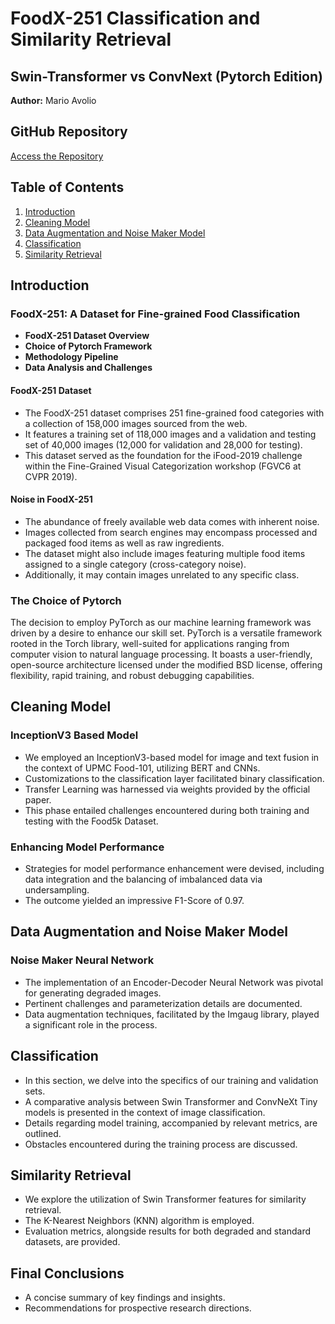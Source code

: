 # FoodX-251 Classification and Similarity Retrieval

## Swin-Transformer vs ConvNext (Pytorch Edition)

**Author:** Mario Avolio

## GitHub Repository

[Access the Repository](https://github.com/MarioAvolio/FoodX-251-Classification-ConvNext-vs-SwinTransformer)

## Table of Contents

1. [Introduction](#introduction)
2. [Cleaning Model](#cleaning-model)
3. [Data Augmentation and Noise Maker Model](#data-augmentation-and-noise-maker-model)
4. [Classification](#classification)
5. [Similarity Retrieval](#similarity-retrieval)

## Introduction

### FoodX-251: A Dataset for Fine-grained Food Classification

- **FoodX-251 Dataset Overview**
- **Choice of Pytorch Framework**
- **Methodology Pipeline**
- **Data Analysis and Challenges**

#### FoodX-251 Dataset

- The FoodX-251 dataset comprises 251 fine-grained food categories with a collection of 158,000 images sourced from the web.
- It features a training set of 118,000 images and a validation and testing set of 40,000 images (12,000 for validation and 28,000 for testing).
- This dataset served as the foundation for the iFood-2019 challenge within the Fine-Grained Visual Categorization workshop (FGVC6 at CVPR 2019).

#### Noise in FoodX-251

- The abundance of freely available web data comes with inherent noise.
- Images collected from search engines may encompass processed and packaged food items as well as raw ingredients.
- The dataset might also include images featuring multiple food items assigned to a single category (cross-category noise).
- Additionally, it may contain images unrelated to any specific class.

### The Choice of Pytorch

The decision to employ PyTorch as our machine learning framework was driven by a desire to enhance our skill set. PyTorch is a versatile framework rooted in the Torch library, well-suited for applications ranging from computer vision to natural language processing. It boasts a user-friendly, open-source architecture licensed under the modified BSD license, offering flexibility, rapid training, and robust debugging capabilities.

## Cleaning Model

### InceptionV3 Based Model

- We employed an InceptionV3-based model for image and text fusion in the context of UPMC Food-101, utilizing BERT and CNNs.
- Customizations to the classification layer facilitated binary classification.
- Transfer Learning was harnessed via weights provided by the official paper.
- This phase entailed challenges encountered during both training and testing with the Food5k Dataset.

### Enhancing Model Performance

- Strategies for model performance enhancement were devised, including data integration and the balancing of imbalanced data via undersampling.
- The outcome yielded an impressive F1-Score of 0.97.

## Data Augmentation and Noise Maker Model

### Noise Maker Neural Network

- The implementation of an Encoder-Decoder Neural Network was pivotal for generating degraded images.
- Pertinent challenges and parameterization details are documented.
- Data augmentation techniques, facilitated by the Imgaug library, played a significant role in the process.

## Classification

- In this section, we delve into the specifics of our training and validation sets.
- A comparative analysis between Swin Transformer and ConvNeXt Tiny models is presented in the context of image classification.
- Details regarding model training, accompanied by relevant metrics, are outlined.
- Obstacles encountered during the training process are discussed.

## Similarity Retrieval

- We explore the utilization of Swin Transformer features for similarity retrieval.
- The K-Nearest Neighbors (KNN) algorithm is employed.
- Evaluation metrics, alongside results for both degraded and standard datasets, are provided.

## Final Conclusions

- A concise summary of key findings and insights.
- Recommendations for prospective research directions.

